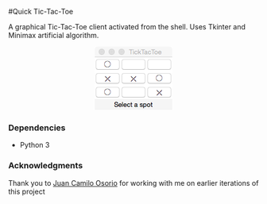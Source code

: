 #Quick Tic-Tac-Toe

A graphical Tic-Tac-Toe client activated from the shell.
Uses Tkinter and Minimax artificial algorithm.

<p align="center">
<img src="img.tiff"/>
</p>

### Dependencies
* Python 3

### Acknowledgments
Thank you to [Juan Camilo Osorio](https://github.com/jcoc611) for working with me on earlier iterations of this project

